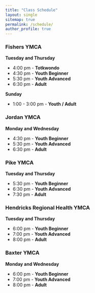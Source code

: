 ```yaml
---
title: "Class Schedule"
layout: single
sitemap: true
permalink: /schedule/
author_profile: true
---
```

### Fishers YMCA
**Tuesday and Thursday**
* 4:00 pm - **Totkwondo**
* 4:30 pm - **Youth Beginner**
* 5:30 pm - **Youth Advanced**
* 6:30 pm - **Adult**

**Sunday**
* 1:00 - 3:00 pm - **Youth / Adult**

### Jordan YMCA
**Monday and Wednesday**
* 4:30 pm - **Youth Beginner**
* 5:30 pm - **Youth Advanced**
* 6:30 pm - **Adult**

### Pike YMCA
**Tuesday and Thursday**
* 5:30 pm - **Youth Beginner**
* 6:30 pm - **Youth Advanced**
* 7:30 pm - **Adult**

### Hendricks Regional Health YMCA
**Tuesday and Thursday**
* 6:00 pm - **Youth Beginner**
* 7:00 pm - **Youth Advanced**
* 8:00 pm - **Adult**

### Baxter YMCA
**Monday and Wednesday**
* 6:00 pm - **Youth Beginner**
* 7:00 pm - **Youth Advanced**
* 8:00 pm - **Adult**
